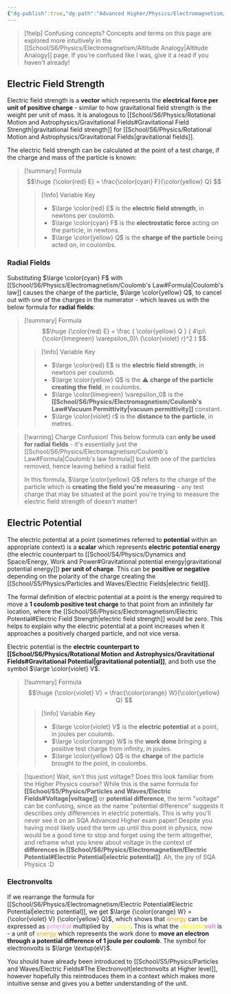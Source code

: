 ```yaml
---
{"dg-publish":true,"dg-path":"Advanced Higher/Physics/Electromagnetism/Electric Potential.md","dg-permalink":"physics/electric-potential","permalink":"/physics/electric-potential/","created":"","updated":""}
---
```


> [!help] Confusing concepts?
> Concepts and terms on this page are explored more intuitively in the [[School/S6/Physics/Electromagnetism/Altitude Analogy\|Altitude Analogy]] page. If you're confused like I was, give it a read if you haven't already!

## Electric Field Strength

Electric field strength is a **vector** which represents the **electrical force per unit of positive charge** - similar to how gravitational field strength is the weight per unit of mass. It is analogous to [[School/S6/Physics/Rotational Motion and Astrophysics/Gravitational Fields#Gravitational Field Strength\|gravitational field strength]] for [[School/S6/Physics/Rotational Motion and Astrophysics/Gravitational Fields\|gravitational fields]].

The electric field strength can be calculated at the point of a test charge, if the charge and mass of the particle is known:

> [!summary] Formula
> $$\huge
> {\color{red} E} = \frac{\color{cyan} F}{\color{yellow} Q}
> $$
> > [!info] Variable Key
> > - $\large \color{red} E$ is the **electric field strength**, in newtons per coulomb.
> > - $\large \color{cyan} F$ is the **electrostatic force** acting on the particle, in newtons.
> > - $\large \color{yellow} Q$ is the **charge of the particle** being acted on, in coulombs.

### Radial Fields

Substituting $\large \color{cyan} F$ with [[School/S6/Physics/Electromagnetism/Coulomb's Law#Formula\|Coulomb's law]] causes the charge of the particle, $\large \color{yellow} Q$, to cancel out with one of the charges in the numerator - which leaves us with the below formula for **radial fields**:

> [!summary] Formula
> $$\huge
> {\color{red} E} = \frac {
> 	\color{yellow} Q
> } {
> 	4\pi\ {\color{limegreen} \varepsilon_0}\ {\color{violet} r}^2
> }
> $$
> > [!info] Variable Key
> > - $\large \color{red} E$ is the **electric field strength**, in newtons per coulomb.
> > - $\large \color{yellow} Q$ is the ⚠️ **charge of the particle creating the field**, in coulombs.
> > - $\large \color{limegreen} \varepsilon_0$ is the **[[School/S6/Physics/Electromagnetism/Coulomb's Law#Vacuum Permittivity\|vacuum permittivity]]** constant.
> > - $\large \color{violet} r$ is the **distance to the particle**, in metres.

> [!warning] Charge Confusion!
> This below formula can **only be used for radial fields** - it's essentially just the [[School/S6/Physics/Electromagnetism/Coulomb's Law#Formula\|Coulomb's law formula]] but with one of the particles removed, hence leaving behind a radial field.
> 
> In this formula, $\large \color{yellow} Q$ refers to the charge of the particle which is **creating the field you're measuring** - any test charge that may be situated at the point you're trying to measure the electric field strength of doesn't matter!

## Electric Potential

The electric potential at a point (sometimes referred to **potential** within an appropriate context) is a **scalar** which represents **electric potential energy** (the electric counterpart to [[School/S4/Physics/Dynamics and Space/Energy, Work and Power#Gravitational potential energy\|gravitational potential energy]]) **per unit of charge**. This can be **positive or negative** depending on the polarity of the charge creating the [[School/S5/Physics/Particles and Waves/Electric Fields\|electric field]].

The formal definition of electric potential at a point is the energy required to move a **1 coulomb positive test charge** to that point from an infinitely far location, where the [[School/S6/Physics/Electromagnetism/Electric Potential#Electric Field Strength\|electric field strength]] would be zero. This helps to explain why the electric potential at a point increases when it approaches a positively charged particle, and not vice versa.

Electric potential is the **electric counterpart to [[School/S6/Physics/Rotational Motion and Astrophysics/Gravitational Fields#Gravitational Potential\|gravitational potential]]**, and both use the symbol $\large \color{violet} V$.

> [!summary] Formula
> $$\huge
> {\color{violet} V} = \frac{\color{orange} W}{\color{yellow} Q}
> $$
> > [!info] Variable Key
> > - $\large \color{violet} V$ is the **electric potential** at a point, in joules per coulomb.
> > - $\large \color{orange} W$ is the **work done** bringing a positive test charge from infinity, in joules.
> > - $\large \color{yellow} Q$ is the **charge** of the particle brought to the point, in coulombs.

> [!question] Wait, isn't this just voltage?
> Does this look familiar from the Higher Physics course? While this is the same formula for **[[School/S5/Physics/Particles and Waves/Electric Fields#Voltage\|voltage]]** or **potential difference**, the term "voltage" can be confusing, since as the name "potential difference" suggests it describes only differences in electric potentials. This is why you'll never see it on an SQA Advanced Higher exam paper! Despite you having most likely used the term up until this point in physics, now would be a good time to stop and forget using the term altogether, and reframe what you knew about voltage in the context of **differences in [[School/S6/Physics/Electromagnetism/Electric Potential#Electric Potential\|electric potential]]**. Ah, the joy of SQA Physics :D



### Electronvolts
If we rearrange the formula for [[School/S6/Physics/Electromagnetism/Electric Potential#Electric Potential\|electric potential]], we get $\large {\color{orange} W} = {\color{violet} V} {\color{yellow} Q}$, which shows that <span style="color: orange">energy</span> can be expressed as <span style="color: violet">potential</span> multiplied by <span style="color: yellow">charge</span>. This is what the <strong><span style="color: yellow">electron</span><span style="color: violet">volt</span></strong> is - a unit of <span style="color: orange">energy</span> which represents the work done to **move an electron through a potential difference of 1 joule per coulomb**. The symbol for electronvolts is $\large \textup{eV}$.

You should have already been introduced to [[School/S5/Physics/Particles and Waves/Electric Fields#The Electronvolt\|electronvolts at Higher level]], however hopefully this reintroduces them in a context which makes more intuitive sense and gives you a better understanding of the unit.


